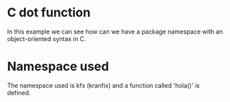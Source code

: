 C dot function
==============

In this example we can see how can we have a package namespace with an
object-oriented syntax in C.

Namespace used
==============

The namespace used is kfx (kranfix) and a function called 'hola()' is defined.
